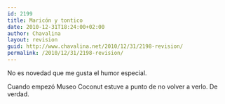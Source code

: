 ```yaml
---
id: 2199
title: Maricón y tontico
date: 2010-12-31T18:24:00+02:00
author: Chavalina
layout: revision
guid: http://www.chavalina.net/2010/12/31/2198-revision/
permalink: /2010/12/31/2198-revision/
---
```

No es novedad que me gusta el humor especial.

Cuando empezó Museo Coconut estuve a punto de no volver a verlo. De verdad.